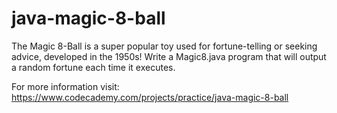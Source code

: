 # java-magic-8-ball

The Magic 8-Ball is a super popular toy used for fortune-telling or seeking advice, developed in the 1950s! 
Write a Magic8.java program that will output a random fortune each time it executes.

For more information visit: https://www.codecademy.com/projects/practice/java-magic-8-ball
